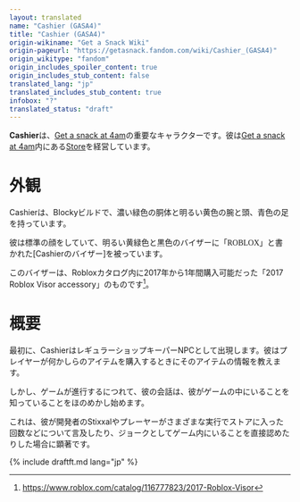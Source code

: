 ```yaml
---
layout: translated
name: "Cashier (GASA4)"
title: "Cashier (GASA4)"
origin-wikiname: "Get a Snack Wiki"
origin-pageurl: "https://getasnack.fandom.com/wiki/Cashier_(GASA4)"
origin_wikitype: "fandom"
origin_includes_spoiler_content: true
origin_includes_stub_content: false
translated_lang: "jp"
translated_includes_stub_content: true
infobox: "?"
translated_status: "draft"
---
```


<!-- {% include fandom-infobox.html title='' image='' aliases='' pronouns='' occupations='' relationships='' residence='' sounds='' %} -->

**Cashier**は、[Get a snack at 4am]の重要なキャラクターです。彼は[Get a snack at 4am]内にある[Store]を経営しています。

# 外観 

Cashierは、Blockyビルドで、濃い緑色の胴体と明るい黄色の腕と頭、青色の足を持っています。

彼は標準の顔をしていて、明るい黄緑色と黒色のバイザーに「<span style="font-family:Comic Sans MS">ROBLOX</span>」と書かれた[Cashierのバイザー]を被っています。

このバイザーは、Robloxカタログ内に2017年から1年間購入可能だった「<span font-family:Comic Sans MS>2017 Roblox Visor accessory</span>」のものです[^1]。

# 概要
最初に、CashierはレギュラーショップキーパーNPCとして出現します。彼はプレイヤーが何かしらのアイテムを購入するときにそのアイテムの情報を教えます。

しかし、ゲームが進行するにつれて、彼の会話は、彼がゲームの中にいることを知っていることをほのめかし始めます。

これは、彼が開発者のStixxalやプレーヤーがさまざまな実行でストアに入った回数などについて言及したり、ジョークとしてゲーム内にいることを直接認めたりした場合に顕著です。

{% include draftft.md lang="jp" %}

[Get a snack at 4am]: https://noteswiper.github.io/wiki-tr/tr/roblox/gasa4/GetaSnackAt4am/jp?from=roblox%2Fgasa4%2Fcashier%2Fjp
[Store]: https://noteswiper.github.io/wiki-tr/tr/roblox/gasa4/Store/jp?from=roblox%2Fgasa4%2Fcashier%2Fjp

[^1]: https://www.roblox.com/catalog/116777823/2017-Roblox-Visor